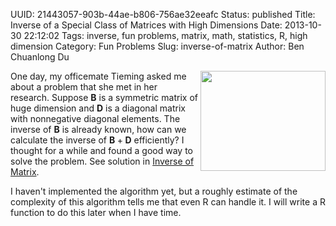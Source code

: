 UUID: 21443057-903b-44ae-b806-756ae32eeafc
Status: published
Title: Inverse of a Special Class of Matrices with High Dimensions
Date: 2013-10-30 22:12:02
Tags: inverse, fun problems, matrix, math, statistics, R, high dimension
Category: Fun Problems
Slug: inverse-of-matrix
Author: Ben Chuanlong Du


<img src="http://www.legendu.net/media/math/matrix-inverse.png"
width="200" height="160" align="right"/>

One day, my officemate Tieming asked me about a problem that she met in her research. 
Suppose $\boldsymbol{B}$ is a symmetric matrix of huge dimension 
and $\boldsymbol{D}$ is a diagonal matrix with nonnegative diagonal elements. 
The inverse of $\boldsymbol{B}$ is already known, 
how can we calculate the inverse of $\boldsymbol{B}+\boldsymbol{D}$ efficiently? 
I thought for a while and found a good way to solve the problem. 
See solution in [Inverse of Matrix](http://dclong.github.io/media/inverse-of-matrix.pdf).

I haven't implemented the algorithm yet, 
but a roughly estimate of the complexity of this algorithm tells me that even R can handle it. 
I will write a R function to do this later when I have time.
